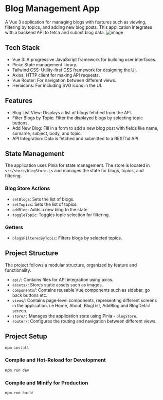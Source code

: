 # Blog Management App

A Vue 3 application for managing blogs with features such as viewing, filtering by topics, and adding new blog posts. This application integrates with a backend API to fetch and submit blog data.
![image](https://github.com/user-attachments/assets/369a68f8-b3ea-4a43-90db-9e0642cfff29)


## Tech Stack
- Vue 3: A progressive JavaScript framework for building user interfaces.
- Pinia: State management library.
- Tailwind CSS: Utility-first CSS framework for designing the UI.
- Axios: HTTP client for making API requests.
- Vue Router: For navigation between different views.
- Heroicons: For including SVG icons in the UI.
  
## Features
- Blog List View: Displays a list of blogs fetched from the API.
- Filter Blogs by Topic: Filter the displayed blogs by selecting topic buttons.
- Add New Blog: Fill in a form to add a new blog post with fields like name, surname, subject, body, and topic.
- API Integration: Data is fetched and submitted to a RESTful API.

## State Management
The application uses Pinia for state management. The store is located in ``src/store/blogStore.js`` and manages the state for blogs, topics, and filtering.

### Blog Store Actions
- ``setBlogs``: Sets the list of blogs.
- ``setTopics``: Sets the list of topics.
- ``addBlog``: Adds a new blog to the state.
- ``toggleTopic``: Toggles topic selection for filtering.
### Getters
- ``blogsFilteredByTopic``: Filters blogs by selected topics.

## Project Structure
The project follows a modular structure, organized by feature and functionality.

- ``api/``: Contains files for API integration using axios.
- ``assets/``: Stores static assets such as images.
- ``components``/: Contains reusable Vue components such as sidebar, go back buttons etc.
- ``views``/: Contains page-level components, representing different screens in the application. i.e   Home, About, BlogList, AddBlog and BlogDetail screen.
- ``store/:`` Manages the application state using Pinia - ``blogStore``.
- ``router/``: Configures the routing and navigation between different views.
  
## Project Setup

```sh
npm install
```

### Compile and Hot-Reload for Development

```sh
npm run dev
```

### Compile and Minify for Production

```sh
npm run build
```

